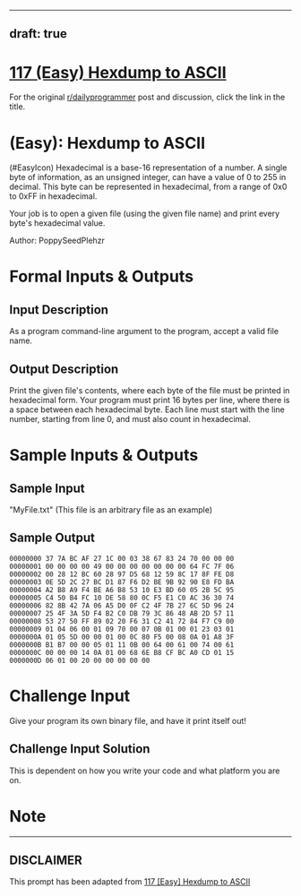 ---
draft: true
----

# [117 (Easy) Hexdump to ASCII](https://www.reddit.com/r/dailyprogrammer/comments/16jiuq/011413_challenge_117_easy_hexdump_to_ascii/)

For the original [r/dailyprogrammer](https://www.reddit.com/r/dailyprogrammer/) post and discussion, click the link in the title.

#  (Easy): Hexdump to ASCII
(#EasyIcon)
Hexadecimal is a base-16 representation of a number. A single byte of information, as an unsigned integer, can have a value of 0 to 255 in decimal. This byte can be represented in hexadecimal, from a range of 0x0 to 0xFF in hexadecimal.

Your job is to open a given file (using the given file name) and print every byte's hexadecimal value.

Author: PoppySeedPlehzr

# Formal Inputs & Outputs
## Input Description
As a program command-line argument to the program, accept a valid file name.

## Output Description
Print the given file's contents, where each byte of the file must be printed in hexadecimal form. Your program must print 16 bytes per line, where there is a space between each hexadecimal byte. Each line must start with the line number, starting from line 0, and must also count in hexadecimal.

# Sample Inputs & Outputs
## Sample Input
"MyFile.txt" (This file is an arbitrary file as an example)

## Sample Output

```
00000000 37 7A BC AF 27 1C 00 03 38 67 83 24 70 00 00 00
00000001 00 00 00 00 49 00 00 00 00 00 00 00 64 FC 7F 06
00000002 00 28 12 BC 60 28 97 D5 68 12 59 8C 17 8F FE D8
00000003 0E 5D 2C 27 BC D1 87 F6 D2 BE 9B 92 90 E8 FD BA
00000004 A2 B8 A9 F4 BE A6 B8 53 10 E3 BD 60 05 2B 5C 95
00000005 C4 50 B4 FC 10 DE 58 80 0C F5 E1 C0 AC 36 30 74
00000006 82 8B 42 7A 06 A5 D0 0F C2 4F 7B 27 6C 5D 96 24
00000007 25 4F 3A 5D F4 B2 C0 DB 79 3C 86 48 AB 2D 57 11
00000008 53 27 50 FF 89 02 20 F6 31 C2 41 72 84 F7 C9 00
00000009 01 04 06 00 01 09 70 00 07 0B 01 00 01 23 03 01
0000000A 01 05 5D 00 00 01 00 0C 80 F5 00 08 0A 01 A8 3F
0000000B B1 B7 00 00 05 01 11 0B 00 64 00 61 00 74 00 61
0000000C 00 00 00 14 0A 01 00 68 6E B8 CF BC A0 CD 01 15
0000000D 06 01 00 20 00 00 00 00 00
```
# Challenge Input
Give your program its own binary file, and have it print itself out!

## Challenge Input Solution
This is dependent on how you write your code and what platform you are on.

# Note

----
## **DISCLAIMER**
This prompt has been adapted from [117 [Easy] Hexdump to ASCII](https://www.reddit.com/r/dailyprogrammer/comments/16jiuq/011413_challenge_117_easy_hexdump_to_ascii/
)
